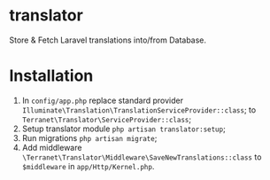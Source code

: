# translator
Store &amp; Fetch Laravel translations into/from Database.

# Installation

1. In `config/app.php` replace standard provider `Illuminate\Translation\TranslationServiceProvider::class`;
   to `Terranet\Translator\ServiceProvider::class`;
2. Setup translator module `php artisan translator:setup`;
3. Run migrations `php artisan migrate`;
4. Add middleware `\Terranet\Translator\Middleware\SaveNewTranslations::class` to `$middleware` in `app/Http/Kernel.php`.
